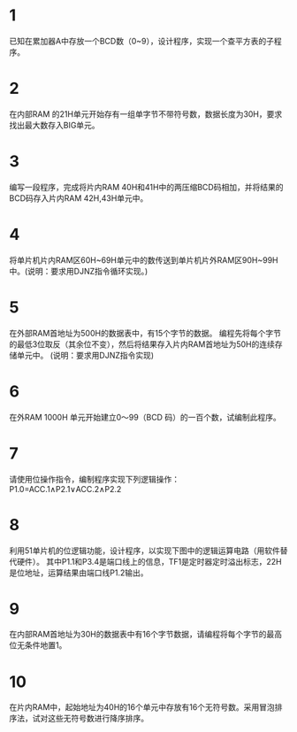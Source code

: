 # 1
已知在累加器A中存放一个BCD数（0~9），设计程序，实现一个查平方表的子程序。

# 2
在内部RAM 的21H单元开始存有一组单字节不带符号数，数据长度为30H，要求找出最大数存入BIG单元。

# 3
编写一段程序，完成将片内RAM 40H和41H中的两压缩BCD码相加，并将结果的BCD码存入片内RAM 42H,43H单元中。



# 4
将单片机片内RAM区60H~69H单元中的数传送到单片机片外RAM区90H~99H中。(说明：要求用DJNZ指令循环实现。)

# 5
在外部RAM首地址为500H的数据表中，有15个字节的数据。
编程先将每个字节的最低3位取反（其余位不变），然后将结果存入片内RAM首地址为50H的连续存储单元中。 (说明：要求用DJNZ指令实现)

# 6
在外RAM 1000H 单元开始建立0～99（BCD 码）的一百个数，试编制此程序。

# 7
请使用位操作指令，编制程序实现下列逻辑操作：
P1.0=ACC.1∧P2.1∨ACC.2∧P2.2

# 8
利用51单片机的位逻辑功能，设计程序，以实现下图中的逻辑运算电路（用软件替代硬件）。
其中P1.1和P3.4是端口线上的信息，TF1是定时器定时溢出标志，22H是位地址，运算结果由端口线P1.2输出。

# 9
在内部RAM首地址为30H的数据表中有16个字节数据，请编程将每个字节的最高位无条件地置1。

# 10
在片内RAM中，起始地址为40H的16个单元中存放有16个无符号数。采用冒泡排序法，试对这些无符号数进行降序排序。
